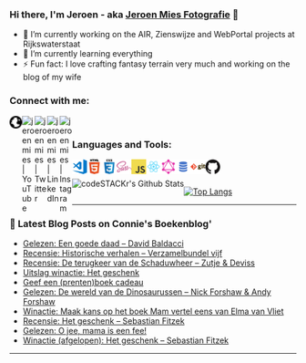 ### Hi there, I'm Jeroen - aka [Jeroen Mies Fotografie][website] 👋

- 🔭 I’m currently working on the AIR, Zienswijze and WebPortal projects at Rijkswaterstaat
- 🌱 I’m currently learning everything
- ⚡ Fun fact: I love crafting fantasy terrain very much and working on the blog of my wife

### Connect with me:

[<img align="left" alt="jeroenmies" width="22px" src="https://raw.githubusercontent.com/iconic/open-iconic/master/svg/globe.svg" />][website]
[<img align="left" alt="jeroenmies | YouTube" width="22px" src="https://cdn.jsdelivr.net/npm/simple-icons@v3/icons/youtube.svg" />][youtube]
[<img align="left" alt="jeroenmies | Twitter" width="22px" src="https://cdn.jsdelivr.net/npm/simple-icons@v3/icons/twitter.svg" />][twitter]
[<img align="left" alt="jeroenmies | LinkedIn" width="22px" src="https://cdn.jsdelivr.net/npm/simple-icons@v3/icons/linkedin.svg" />][linkedin]
[<img align="left" alt="jeroenmies | Instagram" width="22px" src="https://cdn.jsdelivr.net/npm/simple-icons@v3/icons/instagram.svg" />][instagram]

<br />

### Languages and Tools:

[<img align="left" alt="Visual Studio Code" width="26px" src="https://raw.githubusercontent.com/github/explore/80688e429a7d4ef2fca1e82350fe8e3517d3494d/topics/visual-studio-code/visual-studio-code.png" />][webdevplaylist]
[<img align="left" alt="HTML5" width="26px" src="https://raw.githubusercontent.com/github/explore/80688e429a7d4ef2fca1e82350fe8e3517d3494d/topics/html/html.png" />][webdevplaylist]
[<img align="left" alt="CSS3" width="26px" src="https://raw.githubusercontent.com/github/explore/80688e429a7d4ef2fca1e82350fe8e3517d3494d/topics/css/css.png" />][cssplaylist]
[<img align="left" alt="Sass" width="26px" src="https://raw.githubusercontent.com/github/explore/80688e429a7d4ef2fca1e82350fe8e3517d3494d/topics/sass/sass.png" />][cssplaylist]
[<img align="left" alt="JavaScript" width="26px" src="https://raw.githubusercontent.com/github/explore/80688e429a7d4ef2fca1e82350fe8e3517d3494d/topics/javascript/javascript.png" />][jsplaylist]
[<img align="left" alt="React" width="26px" src="https://raw.githubusercontent.com/github/explore/80688e429a7d4ef2fca1e82350fe8e3517d3494d/topics/react/react.png" />][reactplaylist]
[<img align="left" alt="GraphQL" width="26px" src="https://raw.githubusercontent.com/github/explore/80688e429a7d4ef2fca1e82350fe8e3517d3494d/topics/graphql/graphql.png" />][webdevplaylist]
[<img align="left" alt="SQL" width="26px" src="https://raw.githubusercontent.com/github/explore/80688e429a7d4ef2fca1e82350fe8e3517d3494d/topics/sql/sql.png" />][webdevplaylist]
[<img align="left" alt="Git" width="26px" src="https://raw.githubusercontent.com/github/explore/80688e429a7d4ef2fca1e82350fe8e3517d3494d/topics/git/git.png" />][webdevplaylist]
[<img align="left" alt="GitHub" width="26px" src="https://raw.githubusercontent.com/github/explore/78df643247d429f6cc873026c0622819ad797942/topics/github/github.png" />][webdevplaylist]

<br />
<br />

<img align="left" alt="codeSTACKr's Github Stats" src="https://github-readme-stats.vercel.app/api?username=jeroenmies&show_icons=true&hide_border=true&count_private=true&theme=tokyonight" />

[![Top Langs](https://github-readme-stats.vercel.app/api/top-langs/?username=jeroenmies)](https://github.com/jeroenmies/github-readme-stats)

---

### 📕 Latest Blog Posts on Connie's Boekenblog'
<!-- BLOG-POST-LIST:START -->
- [Gelezen: Een goede daad – David Baldacci](https://conniesboekenblog.nl/2021/04/30/gelezen-een-goede-daad-david-baldacci/?utm_source=rss&utm_medium=rss&utm_campaign=gelezen-een-goede-daad-david-baldacci)
- [Recensie: Historische verhalen – Verzamelbundel vijf](https://conniesboekenblog.nl/2021/04/27/recensie-historische-verhalen-verzamelbundel-vijf/?utm_source=rss&utm_medium=rss&utm_campaign=recensie-historische-verhalen-verzamelbundel-vijf)
- [Recensie: De terugkeer van de Schaduwheer – Zutje & Deviss](https://conniesboekenblog.nl/2021/04/25/recensie-de-terugkeer-van-de-schaduwheer-zutje-deviss/?utm_source=rss&utm_medium=rss&utm_campaign=recensie-de-terugkeer-van-de-schaduwheer-zutje-deviss)
- [Uitslag winactie: Het geschenk](https://conniesboekenblog.nl/2021/04/24/uitslag-winactie-het-geschenk/?utm_source=rss&utm_medium=rss&utm_campaign=uitslag-winactie-het-geschenk)
- [Geef een (prenten)boek cadeau](https://conniesboekenblog.nl/2021/04/24/geef-een-prentenboek-cadeau-2/?utm_source=rss&utm_medium=rss&utm_campaign=geef-een-prentenboek-cadeau-2)
- [Gelezen: De wereld van de Dinosaurussen – Nick Forshaw & Andy Forshaw](https://conniesboekenblog.nl/2021/04/21/gelezen-de-wereld-van-de-dinosaurussen-nick-forshaw-andy-forshaw/?utm_source=rss&utm_medium=rss&utm_campaign=gelezen-de-wereld-van-de-dinosaurussen-nick-forshaw-andy-forshaw)
- [Winactie: Maak kans op het boek Mam vertel eens van Elma van Vliet](https://conniesboekenblog.nl/2021/04/19/winactie-maak-kans-op-het-boek-mam-vertel-eens-van-elma-van-vliet/?utm_source=rss&utm_medium=rss&utm_campaign=winactie-maak-kans-op-het-boek-mam-vertel-eens-van-elma-van-vliet)
- [Recensie: Het geschenk – Sebastian Fitzek](https://conniesboekenblog.nl/2021/04/14/recensie-het-geschenk-sebastian-fitzek/?utm_source=rss&utm_medium=rss&utm_campaign=recensie-het-geschenk-sebastian-fitzek)
- [Gelezen: O jee, mama is een fee!](https://conniesboekenblog.nl/2021/04/11/gelezen-o-jee-mama-is-een-fee/?utm_source=rss&utm_medium=rss&utm_campaign=gelezen-o-jee-mama-is-een-fee)
- [Winactie (afgelopen): Het geschenk – Sebastian Fitzek](https://conniesboekenblog.nl/2021/04/09/winactie-het-geschenk-sebastian-fitzek/?utm_source=rss&utm_medium=rss&utm_campaign=winactie-het-geschenk-sebastian-fitzek)
<!-- BLOG-POST-LIST:END -->

---

[website]: https://jeroenmiesfotografie.nl
[twitter]: https://twitter.com/jeroenmies
[youtube]: https://www.youtube.com/channel/UCdM6wXDAk3Y8_ycxkSfAD7Q
[instagram]: https://www.instagram.com/jeroenmies/
[linkedin]: https://www.linkedin.com/in/jeroenmies/
[webdevplaylist]: https://www.youtube.com/playlist?list=PLlhZGGVFsRrTQQnp_2UwWSoAigm-9_SqR
[jsplaylist]: https://www.youtube.com/playlist?list=PLC5BA7CB1270B2073
[cssplaylist]: https://www.youtube.com/playlist?list=PLlhZGGVFsRrSeV5xra6z-nU60cqompunz
[reactplaylist]: https://www.youtube.com/playlist?list=PLC5BA7CB1270B2073
